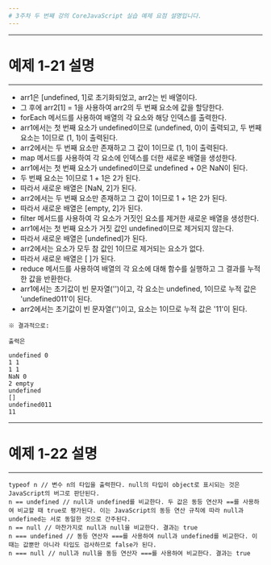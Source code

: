 ```yaml
---
# 3주차 두 번째 강의 CoreJavaScript 실습 예제 요점 설명입니다. 
---
```


---
# 예제 1-21 설명
---

- arr1은 [undefined, 1]로 초기화되었고, arr2는 빈 배열이다.
- 그 후에 arr2[1] = 1을 사용하여 arr2의 두 번째 요소에 값을 할당한다.
- forEach 메서드를 사용하여 배열의 각 요소와 해당 인덱스를 출력한다.
- arr1에서는 첫 번째 요소가 undefined이므로 (undefined, 0)이 출력되고, 두 번째 요소는 1이므로 (1, 1)이 출력된다. 
- arr2에서는 두 번째 요소만 존재하고 그 값이 1이므로 (1, 1)이 출력된다.
- map 메서드를 사용하여 각 요소에 인덱스를 더한 새로운 배열을 생성한다. 
- arr1에서는 첫 번째 요소가 undefined이므로 undefined + 0은 NaN이 된다.
- 두 번째 요소는 1이므로 1 + 1은 2가 된다.
- 따라서 새로운 배열은 [NaN, 2]가 된다.
- arr2에서는 두 번째 요소만 존재하고 그 값이 1이므로 1 + 1은 2가 된다. 
- 따라서 새로운 배열은 [empty, 2]가 된다.
- filter 메서드를 사용하여 각 요소가 거짓인 요소를 제거한 새로운 배열을 생성한다.
- arr1에서는 첫 번째 요소가 거짓 값인 undefined이므로 제거되지 않는다.
- 따라서 새로운 배열은 [undefined]가 된다.
- arr2에서는 요소가 모두 참 값인 1이므로 제거되는 요소가 없다. 
- 따라서 새로운 배열은 [ ]가 된다.
- reduce 메서드를 사용하여 배열의 각 요소에 대해 함수를 실행하고 그 결과를 누적한 값을 반환한다.
- arr1에서는 초기값이 빈 문자열('')이고, 각 요소는 undefined, 1이므로 누적 값은 'undefined011'이 된다.
- arr2에서는 초기값이 빈 문자열('')이고, 요소는 1이므로 누적 값은 '11'이 된다.
```
※ 결과적으로:

출력은

undefined 0
1 1
1 1
NaN 0
2 empty
undefined
[]
undefined011
11
```

---
# 예제 1-22 설명
---
```
typeof n // 변수 n의 타입을 출력한다. null의 타입이 object로 표시되는 것은 JavaScript의 버그로 판단된다.
n == undefined // null과 undefined를 비교한다. 두 값은 동등 연산자 ==를 사용하여 비교할 때 true로 평가된다. 이는 JavaScript의 동등 연산 규칙에 따라 null과 undefined는 서로 동일한 것으로 간주된다.
n == null // 마찬가지로 null과 null을 비교한다. 결과는 true
n === undefined // 동등 연산자 ===를 사용하여 null과 undefined를 비교한다. 이 때는 값뿐만 아니라 타입도 검사하므로 false가 된다.
n === null // null과 null을 동등 연산자 ===를 사용하여 비교한다. 결과는 true
```
